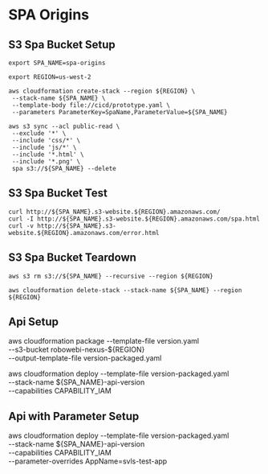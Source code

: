 # SPA Origins


## S3 Spa Bucket Setup
```
export SPA_NAME=spa-origins

export REGION=us-west-2

aws cloudformation create-stack --region ${REGION} \
 --stack-name ${SPA_NAME} \
 --template-body file://cicd/prototype.yaml \
 --parameters ParameterKey=SpaName,ParameterValue=${SPA_NAME}

aws s3 sync --acl public-read \
 --exclude '*' \
 --include 'css/*' \
 --include 'js/*' \
 --include '*.html' \
 --include '*.png' \
 spa s3://${SPA_NAME} --delete
```

##  S3 Spa Bucket Test
```
curl http://${SPA_NAME}.s3-website.${REGION}.amazonaws.com/
curl -I http://${SPA_NAME}.s3-website.${REGION}.amazonaws.com/spa.html
curl -v http://${SPA_NAME}.s3-website.${REGION}.amazonaws.com/error.html
```

##  S3 Spa Bucket Teardown
```
aws s3 rm s3://${SPA_NAME} --recursive --region ${REGION}

aws cloudformation delete-stack --stack-name ${SPA_NAME} --region ${REGION}
```

## Api Setup
aws cloudformation package --template-file version.yaml \
  --s3-bucket robowebi-nexus-${REGION} \
  --output-template-file version-packaged.yaml

aws cloudformation deploy --template-file version-packaged.yaml \
  --stack-name ${SPA_NAME}-api-version \
  --capabilities CAPABILITY_IAM

## Api with Parameter Setup
aws cloudformation deploy --template-file version-packaged.yaml \
  --stack-name ${SPA_NAME}-api-version \
  --capabilities CAPABILITY_IAM \
  --parameter-overrides AppName=svls-test-app
